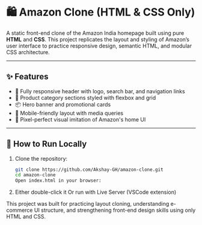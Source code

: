 # 🛍️ Amazon Clone (HTML & CSS Only)

A static front-end clone of the Amazon India homepage built using pure **HTML** and **CSS**. This project replicates the layout and styling of Amazon’s user interface to practice responsive design, semantic HTML, and modular CSS architecture.

---

## ✨ Features

- 🧭 Fully responsive header with logo, search bar, and navigation links
- 🛒 Product category sections styled with flexbox and grid
- 📦 Hero banner and promotional cards
- 📱 Mobile-friendly layout with media queries
- 🎨 Pixel-perfect visual imitation of Amazon's home UI

---

## 🚀 How to Run Locally

1. Clone the repository:

   ```bash
   git clone https://github.com/Akshay-GH/amazon-clone.git
   cd amazon-clone
   Open index.html in your browser:
   ```

2. Either double-click it
   Or run with Live Server (VSCode extension)

This project was built for practicing layout cloning, understanding e-commerce UI structure, and strengthening front-end design skills using only HTML and CSS.
